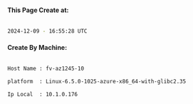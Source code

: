 
   
#### This Page Create at:

```bash

2024-12-09 - 16:55:28 UTC

```

#### Create By Machine:

```bash

Host Name : fv-az1245-10

platform  : Linux-6.5.0-1025-azure-x86_64-with-glibc2.35

Ip Local  : 10.1.0.176

```

